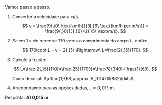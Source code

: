 Vamos passo a passo.

1. Converter a velocidade para m/s.

   $$
   v = \frac{9{,}0\ \text{km/h}}{3{,}6\ \text{(km/h por m/s)}} = \frac{9{,}0}{3{,}6}=2{,}5\ \text{m/s}.
   $$

2. Se em 1 s ele percorre 170 vezes o comprimento do corpo $L$, então:

   $$
   170\cdot L = v = 2{,}5\ \Rightarrow\ L=\frac{2{,}5}{170}.
   $$

3. Calcule a fração:

   $$
   L=\frac{2{,}5}{170}=\frac{25}{1700}=\frac{5}{340}=\frac{1}{68}.
   $$

   Como decimal: $\dfrac{1}{68}\approx 0{,}014705882\ldots$

4. Arredondando para as opções dadas, $L\approx 0{,}015\ \text{m}$.

Resposta: **A) 0,015 m**.
